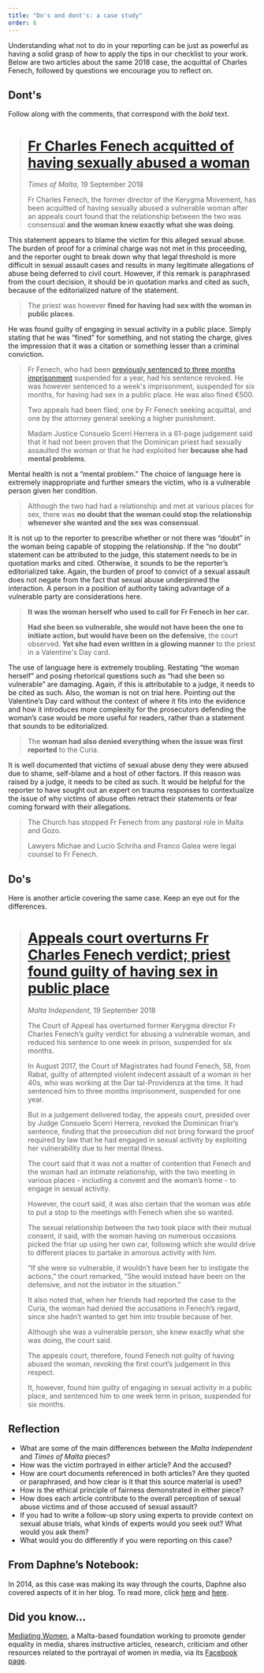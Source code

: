 ```yaml
---
title: "Do's and dont's: a case study"
order: 6
---
```


Understanding what not to do in your reporting can be just as powerful as having a solid grasp of how to apply the tips in our checklist to your work. Below are two articles about the same 2018 case, the acquittal of Charles Fenech, followed by questions we encourage you to reflect on.

## Dont's

Follow along with the comments, that correspond with the *bold* text.

> # [Fr Charles Fenech acquitted of having sexually abused a woman](https://timesofmalta.com/articles/view/fr-charles-fenech-acquitted-of-having-sexually-abused-a-woman.689528)
> *Times of Malta*, 19 September 2018
>
> Fr Charles Fenech, the former director of the Kerygma Movement, has been acquitted of having sexually abused a vulnerable woman after an appeals court found that the relationship between the two was consensual **and the woman knew exactly what she was doing**.

This statement appears to blame the victim for this alleged sexual abuse. The burden of proof for a criminal charge was not met in this proceeding, and the reporter ought to break down why that legal threshold is more difficult in sexual assault cases and results in many legitimate allegations of abuse being deferred to civil court. However, if this remark is paraphrased from the court decision, it should be in quotation marks and cited as such, because of the editorialized nature of the statement.

> The priest was however **fined for having had sex with the woman in public places**.

He was found guilty of engaging in sexual activity in a public place. Simply stating that he was “fined” for something, and not stating the charge, gives the impression that it was a citation or something lesser than a criminal conviction.

> Fr Fenech, who had been [previously sentenced to three months imprisonment](https://www.timesofmalta.com/articles/view/20170810/local/fr-charles-fenech-convicted-of-indecent-assault.655349) suspended for a year, had his sentence revoked. He was however sentenced to a week's imprisonment, suspended for six months, for having had sex in a public place. He was also fined €500.
>
> Two appeals had been filed, one by Fr Fenech seeking acquittal, and one by the attorney general seeking a higher punishment. 
>
> Madam Justice Consuelo Scerri Herrera in a 61-page judgement said that it had not been proven that the Dominican priest had sexually assaulted the woman or that he had exploited her **because she had mental problems**.

Mental health is not a “mental problem.” The choice of language here is extremely inappropriate and further smears the victim, who is a vulnerable person given her condition.

> Although the two had had a relationship and met at various places for sex, there was **no doubt that the woman could stop the relationship whenever she wanted and the sex was consensual**.

It is not up to the reporter to prescribe whether or not there was “doubt” in the woman being capable of stopping the relationship. If the “no doubt” statement can be attributed to the judge, this statement needs to be in quotation marks and cited. Otherwise, it sounds to be the reporter’s editorialized take. Again, the burden of proof to convict of a sexual assault does not negate from the fact that sexual abuse underpinned the interaction. A person in a position of authority taking advantage of a vulnerable party are considerations here.

> **It was the woman herself who used to call for Fr Fenech in her car.**
>
> **Had she been so vulnerable, she would not have been the one to initiate action, but would have been on the defensive**, the court observed. **Yet she had even written in a glowing manner** to the priest in a Valentine's Day card. 

The use of language here is extremely troubling. Restating “the woman herself” and posing rhetorical questions such as “had she been so vulnerable” are damaging. Again, if this is attributable to a judge, it needs to be cited as such. Also, the woman is not on trial here. Pointing out the Valentine’s Day card without the context of where it fits into the evidence and how it introduces more complexity for the prosecutors defending the woman’s case would be more useful for readers, rather than a statement that sounds to be editorialized.

> The **woman had also denied everything when the issue was first reported** to the Curia.

It is well documented that victims of sexual abuse deny they were abused due to shame, self-blame and a host of other factors. If this reason was raised by a judge, it needs to be cited as such. It would be helpful for the reporter to have sought out an expert on trauma responses to contextualize the issue of why victims of abuse often retract their statements or fear coming forward with their allegations.

> The Church has stopped Fr Fenech from any pastoral role in Malta and Gozo.
>
> Lawyers Michae and Lucio Schriha and Franco Galea were legal counsel to Fr Fenech.

## Do's

Here is another article covering the same case. Keep an eye out for the differences.

> # [Appeals court overturns Fr Charles Fenech verdict; priest found guilty of having sex in public place](https://www.independent.com.mt/articles/2018-09-19/local-news/Appeals-court-overturns-Fr-Charles-Fenech-verdict-priest-found-guilty-of-having-sex-in-public-place-6736196575)
> *Malta Independent*, 19 September 2018
>
> The Court of Appeal has overturned former Kerygma director Fr Charles Fenech’s guilty verdict for abusing a vulnerable woman, and reduced his sentence to one week in prison, suspended for six months.
>
> In August 2017, the Court of Magistrates had found Fenech, 58, from Rabat, guilty of attempted violent indecent assault of a woman in her 40s, who was working at the Dar tal-Providenza at the time.
> It had sentenced him to three months imprisonment, suspended for one year.
>
> But in a judgement delivered today, the appeals court, presided over by Judge Consuelo Scerri Herrera, revoked the Dominican friar’s sentence, finding that the prosecution did not bring forward the proof required by law that he had engaged in sexual activity by exploiting her vulnerability due to her mental illness.
>
> The court said that it was not a matter of contention that Fenech and the woman had an intimate relationship, with the two meeting in various places - including a convent and the woman’s home - to engage in sexual activity.
>
> However, the court said, it was also certain that the woman was able to put a stop to the meetings with Fenech when she so wanted.
>
> The sexual relationship between the two took place with their mutual consent, it said, with the woman having on numerous occasions picked the friar up using her own car, following which she would drive to different places to partake in amorous activity with him.
>
> “If she were so vulnerable, it wouldn’t have been her to instigate the actions,” the court remarked, “She would instead have been on the defensive, and not the initiator in the situation.”
>
> It also noted that, when her friends had reported the case to the Curia, the woman had denied the accusations in Fenech’s regard, since she hadn’t wanted to get him into trouble because of her.
>
> Although she was a vulnerable person, she knew exactly what she was doing, the court said.
>
> The appeals court, therefore, found Fenech not guilty of having abused the woman, revoking the first court’s judgement in this respect.
>
> It, however, found him guilty of engaging in sexual activity in a public place, and sentenced him to one week term in prison, suspended for six months.

## Reflection

 - What are some of the main differences between the *Malta Independent* and *Times of Malta* pieces?
 - How was the victim portrayed in either article? And the accused?
 - How are court documents referenced in both articles? Are they quoted or paraphrased, and how clear is it that this source material is used?
 - How is the ethical principle of fairness demonstrated in either piece?
 - How does each article contribute to the overall perception of sexual abuse victims and of those accused of sexual assault?
 - If you had to write a follow-up story using experts to provide context on sexual abuse trials,  what kinds of experts would you seek out? What would you ask them?
 - What would you do differently if you were reporting on this case?

## From Daphne’s Notebook:

In 2014, as this case was making its way through the courts, Daphne also covered aspects of it in her blog. To read more, click [here](https://daphnecaruanagalizia.com/2014/11/man-helping-woman-in-priest-abuse-case-has-criminal-conviction-for-exploiting-and-defrauding-a-vulnerable-woman/) and [here](https://daphnecaruanagalizia.com/2014/11/can-we-please-bear-in-mind-that-bonnici-cachia-himself-has-a-seriously-bad-criminal-record/).

## Did you know…

[Mediating Women](https://mediatingwomen.org/), a Malta-based foundation working to promote gender equality in media, shares instructive articles, research, criticism and other resources related to the portrayal of women in media, via its [Facebook page](https://www.facebook.com/MediatingWomen/).
